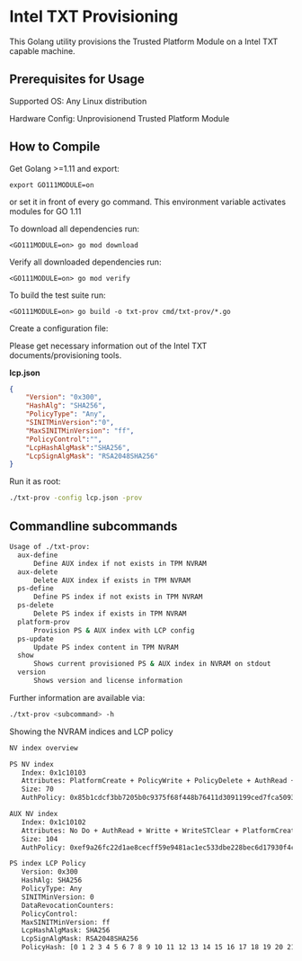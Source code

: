Intel TXT Provisioning
===============================

This Golang utility provisions the Trusted Platform Module on a Intel TXT capable machine.

Prerequisites for Usage
-----------------------
Supported OS: Any Linux distribution

Hardware Config: Unprovisionend Trusted Platform Module

How to Compile
--------------

Get Golang >=1.11 and export:
```
export GO111MODULE=on
```
or set it in front of every go command.
This environment variable activates modules for GO 1.11


To download all dependencies run:
```
<GO111MODULE=on> go mod download
```

Verify all downloaded dependencies run:
```
<GO111MODULE=on> go mod verify
```

To build the test suite run:

```
<GO111MODULE=on> go build -o txt-prov cmd/txt-prov/*.go
```

Create a configuration file:

Please get necessary information out of the Intel TXT documents/provisioning tools.

**lcp.json**
```json
{
    "Version": "0x300",
    "HashAlg": "SHA256",
    "PolicyType": "Any",
    "SINITMinVersion":"0",
    "MaxSINITMinVersion": "ff",
    "PolicyControl":"",
    "LcpHashAlgMask":"SHA256",
    "LcpSignAlgMask": "RSA2048SHA256"
}
```

Run it as root:

```bash
./txt-prov -config lcp.json -prov
```

Commandline subcommands
--------------
```bash
Usage of ./txt-prov:
  aux-define
      Define AUX index if not exists in TPM NVRAM
  aux-delete
      Delete AUX index if exists in TPM NVRAM
  ps-define
      Define PS index if not exists in TPM NVRAM
  ps-delete
      Delete PS index if exists in TPM NVRAM
  platform-prov
      Provision PS & AUX index with LCP config
  ps-update
      Update PS index content in TPM NVRAM
  show
      Shows current provisioned PS & AUX index in NVRAM on stdout
  version    
      Shows version and license information
```
Further information are available via:
```bash
./txt-prov <subcommand> -h
```

Showing the NVRAM indices and LCP policy
```bash
NV index overview

PS NV index
   Index: 0x1c10103
   Attributes: PlatformCreate + PolicyWrite + PolicyDelete + AuthRead + No Do + Writte
   Size: 70
   AuthPolicy: 0x85b1cdcf3bb7205b0c9375f68f448b76411d3091199ced7fca5093ec76a2b6bd

AUX NV index
   Index: 0x1c10102
   Attributes: No Do + AuthRead + Writte + WriteSTClear + PlatformCreate + PolicyWrite + PolicyDelete
   Size: 104
   AuthPolicy: 0xef9a26fc22d1ae8cecff59e9481ac1ec533dbe228bec6d17930f4cb2cc5b9724

PS index LCP Policy
   Version: 0x300
   HashAlg: SHA256
   PolicyType: Any
   SINITMinVersion: 0
   DataRevocationCounters:
   PolicyControl:
   MaxSINITMinVersion: ff
   LcpHashAlgMask: SHA256
   LcpSignAlgMask: RSA2048SHA256
   PolicyHash: [0 1 2 3 4 5 6 7 8 9 10 11 12 13 14 15 16 17 18 19 20 21 22 23 24 25 26 27 28 29 30 31]
```
